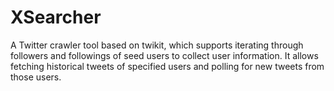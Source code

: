 # XSearcher
A Twitter crawler tool based on twikit, which supports iterating through followers and followings of seed users to collect user information. It allows fetching historical tweets of specified users and polling for new tweets from those users.
